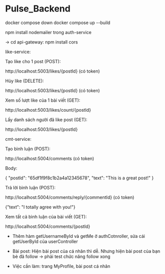 # Pulse_Backend
docker compose down
docker compose up --build

npm install nodemailer trong auth-service

-> cd api-gateway: npm install cors

like-service:

Tạo like cho 1 post (POST):

http://localhost:5003/likes/{postId} (có token)

Hủy like (DELETE):

http://localhost:5003/likes/{postId} (có token)

Xem số lượt like của 1 bài viết (GET): 

http://localhost:5003/likes/count/{postId}

Lấy danh sách người đã like post (GET):

http://localhost:5003/likes/{postId}


cmt-service:

Tạo bình luận (POST):

http://localhost:5004/comments (có token)

Body: 

{
    "postId": "65df1f9f8c1b2a4a12345678",
    "text": "This is a great post!"
}

Trả lời bình luận (POST): 

http://localhost:5004/comments/reply/{commentId} (có token)

{"text": "I totally agree with you!"}

Xem tất cả bình luận của bài viết (GET): 

http://localhost:5004/comments/{postId}


- Thêm hàm getUsernameById và getMe ở authCotnroller, sửa cái getUserById của userController

- Bài post: Hiện bài post của cá nhân thì dễ. Nhưng hiện bài post của bạn bè đã follow -> phải test chức năng follow xong

- Việc cần làm: trang MyProfile, bài post cá nhân